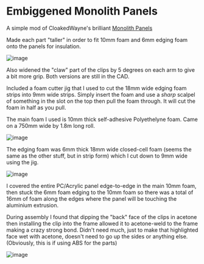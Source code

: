 # Embiggened Monolith Panels

A simple mod of CloakedWayne's brilliant [Monolith Panels](https://github.com/CloakedWayne/Monolith_Panels)

Made each part "taller" in order to fit 10mm foam and 6mm edging foam onto the panels for insulation.

![image](https://github.com/Esoterical/PrinterMods/assets/124253477/63ea1559-80d7-453e-8ee1-fbc11702e284)

Also widened the "claw" part of the clips by 5 degrees on each arm to give a bit more grip. Both versions are still in the CAD.

Included a foam cutter jig that I used to cut the 18mm wide edging foam strips into 9mm wide strips. Simply insert the foam and use a *sharp* scalpel of something in the slot on the top then pull the foam through. It will cut the foam in half as you pull.

The main foam I used is 10mm thick self-adhesive Polyethelyne foam. Came on a 750mm wide by 1.8m long roll.

![image](https://github.com/Esoterical/PrinterMods/assets/124253477/ad635bcc-f7f2-4274-a53f-e61a76e18e89)

The edging foam was 6mm thick 18mm wide closed-cell foam (seems the same as the other stuff, but in strip form) which I cut down to 9mm wide using the jig.

![image](https://github.com/Esoterical/PrinterMods/assets/124253477/2fa532c8-cb89-455c-88bd-842de2873f2b)

I covered the entire PC/Acrylic panel edge-to-edge in the main 10mm foam, then stuck the 6mm foam edging to the 10mm foam so there was a total of 16mm of foam along the edges where the panel will be touching the aluminium extrusion.

During assembly I found that dipping the "back" face of the clips in acetone then installing the clip into the frame allowed it to acetone-weld to the frame making a crazy strong bond. Didn't need much, just to make that highlighted face wet with acetone, doesn't need to go up the sides or anything else. (Obviously, this is if using ABS for the parts)

![image](https://github.com/Esoterical/PrinterMods/assets/124253477/d24d6555-2528-4825-ade0-eff5412b22bd)
